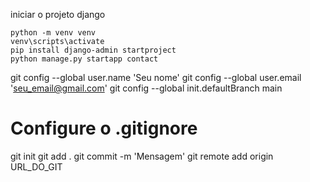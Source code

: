 iniciar o projeto django


```
python -m venv venv
venv\scripts\activate
pip install django-admin startproject
python manage.py startapp contact

```




git config --global user.name 'Seu nome'
git config --global user.email 'seu_email@gmail.com'
git config --global init.defaultBranch main
# Configure o .gitignore
git init
git add .
git commit -m 'Mensagem'
git remote add origin URL_DO_GIT